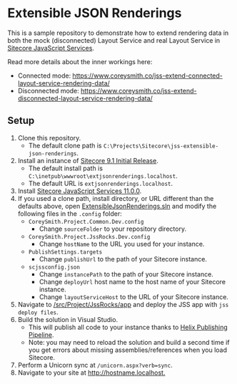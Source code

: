 # Extensible JSON Renderings

This is a sample repository to demonstrate how to extend rendering data in both
the mock (disconnected) Layout Service and real Layout Service in [Sitecore
JavaScript Services][1].

Read more details about the inner workings here:
- Connected mode: <https://www.coreysmith.co/jss-extend-connected-layout-service-rendering-data/>
- Disconnected mode: <https://www.coreysmith.co/jss-extend-disconnected-layout-service-rendering-data/>

## Setup

1. Clone this repository.
   - The default clone path is
    `C:\Projects\Sitecore\jss-extensible-json-renderings`.
2. Install an instance of [Sitecore 9.1 Initial Release][2].
   - The default install path is
    `C:\inetpub\wwwroot\extjsonrenderings.localhost`.
   - The default URL is `extjsonrenderings.localhost`.
3. Install [Sitecore JavaScript Services 11.0.0][3].
4. If you used a clone path, install directory, or URL different than the
   defaults above, open
   [ExtensibleJsonRenderings.sln](ExtensibleJsonRenderings.sln) and modify
   the following files in the `.config` folder:
   - `CoreySmith.Project.Common.Dev.config`
     - Change `sourceFolder` to your repository directory.
   - `CoreySmith.Project.JssRocks.Dev.config`
     - Change `hostName` to the URL you used for your instance.
   - `PublishSettings.targets`
     - Change `publishUrl` to the path of your Sitecore instance.
   - `scjssconfig.json`
     - Change `instancePath` to the path of your Sitecore instance.
     - Change `deployUrl` host name to the host name of your Sitecore instance.
     - Change `layoutServiceHost` to the URL of your Sitecore instance.
5. Navigate to [/src/Project/JssRocks/app](/src/Project/JssRocks/app) and
   deploy the JSS app with `jss deploy files`.
6. Build the solution in Visual Studio.
   - This will publish all code to your instance thanks to
     [Helix Publishing Pipeline][4].
   - Note: you may need to reload the solution and build a second time if you
     get errors about missing assemblies/references when you load Sitecore.
7. Perform a Unicorn sync at `/unicorn.aspx?verb=sync`.
8. Navigate to your site at <http://hostname.localhost.>

[1]: https://jss.sitecore.net
[2]: https://dev.sitecore.net/Downloads/Sitecore_Experience_Platform/91/Sitecore_Experience_Platform_91_Initial_Release.aspx
[3]: https://dev.sitecore.net/Downloads/Sitecore_JavaScript_Services/110/Sitecore_JavaScript_Services_1100.aspx
[4]: https://github.com/richardszalay/helix-publishing-pipeline

